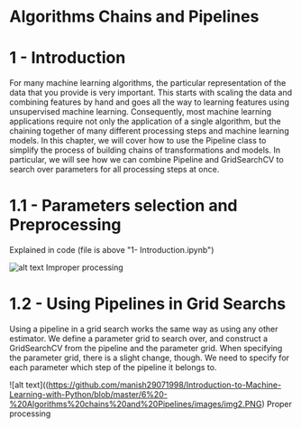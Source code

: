 # Algorithms Chains and Pipelines

# 1 - Introduction

For many machine learning algorithms, the particular representation of the data that you provide is very important. This starts with scaling the data and combining features by hand and goes all the way to learning features using unsupervised machine learning. Consequently, most machine learning applications require not only the application of a single algorithm, but the chaining together of many different processing steps and machine learning models. In this chapter, we will cover how to use the Pipeline class to simplify the process of building chains of transformations and models. In particular, we will see how we can combine Pipeline and GridSearchCV to search over parameters for all processing steps at once.

# 1.1 - Parameters selection and Preprocessing

Explained in code (file is above "1- Introduction.ipynb")

![alt text](https://github.com/manish29071998/Introduction-to-Machine-Learning-with-Python/blob/master/6%20-%20Algorithms%20chains%20and%20Pipelines/images/img1.PNG)
  Improper processing
  
  # 1.2 - Using Pipelines in Grid Searchs
  
  Using a pipeline in a grid search works the same way as using any other estimator. We define a parameter grid to search over, and construct a GridSearchCV from the pipeline and the parameter grid. When specifying the parameter grid, there is a slight change, though. We need to specify for each parameter which step of the pipeline it belongs to.
  
  ![alt text]((https://github.com/manish29071998/Introduction-to-Machine-Learning-with-Python/blob/master/6%20-%20Algorithms%20chains%20and%20Pipelines/images/img2.PNG)
    Proper processing
